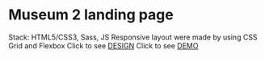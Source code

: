 # Museum 2 landing page
Stack: HTML5/CSS3, Sass, JS
Responsive layout were made by using CSS Grid and Flexbox
Click to see [DESIGN](https://www.figma.com/file/HL3XGt5ZatvJoYBhOaWY5x/museum-prototype?node-id=323%3A1957)
Click to see [DEMO](https://alex-kostomarov.github.io/Museum_2)